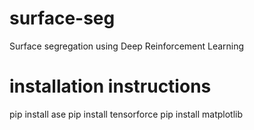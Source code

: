 # surface-seg
Surface segregation using Deep Reinforcement Learning

# installation instructions

pip install ase
pip install tensorforce
pip install matplotlib
